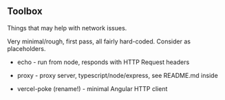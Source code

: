 ## Toolbox

Things that may help with network issues.

Very minimal/rough, first pass, all fairly hard-coded. Consider as placeholders.

- echo - run from node, responds with HTTP Request headers

- proxy - proxy server, typescript/node/express, see README.md inside

- vercel-poke (rename!) - minimal Angular HTTP client
